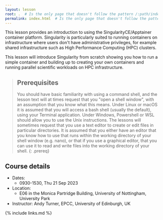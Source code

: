 ```yaml
---
layout: lesson
root: .  # Is the only page that doesn't follow the pattern /:path/index.html
permalink: index.html  # Is the only page that doesn't follow the pattern /:path/index.html
---
```


This lesson provides an introduction to using the SingularityCE/Apptainer container platform. Singularity is particularly suited to running containers on infrastructure where users don't have administrative privileges, for example shared infrastructure such as High Performance Computing (HPC) clusters. 

This lesson will introduce Singularity from scratch showing you how to run a simple container and building up to creating your own containers and running parallel scientific workloads on HPC infrastructure.

> ## Prerequisites
> You should have basic familiarity with using a command shell, and the lesson text will at times request that you "open a shell window", with an assumption that you know what this means.
> Under Linux or macOS it is assumed that you will access a bash shell (usually the default), using your Terminal application.
> Under Windows, Powershell or WSL should allow you to use the Unix instructions.
> The lessons will sometimes request that you use a text editor to create or edit files in particular directories. It is assumed that you either have an editor that you know how to use that runs within the working directory of your shell window (e.g. nano), or that if you use a graphical editor, that you can use it to read and write files into the working directory of your shell.
{: .prereq}

## Course details

 - Dates:
   + 0930-1530, Thu 21 Sep 2023
 - Location:
   + E06 in the Monica Partridge Building, University of Nottingham, University Park
 - Instructor: Andy Turner, EPCC, University of Edinburgh, UK


{% include links.md %}
